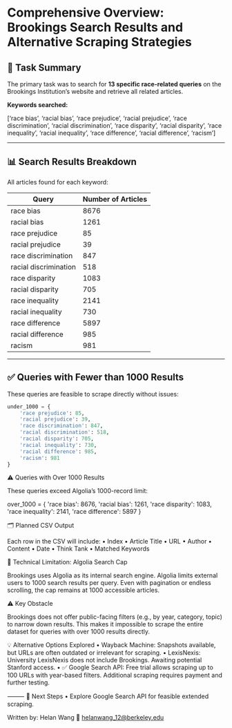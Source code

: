 # Comprehensive Overview: Brookings Search Results and Alternative Scraping Strategies

## 📄 Task Summary
The primary task was to search for **13 specific race-related queries** on the Brookings Institution’s website and retrieve all related articles.

**Keywords searched:**

[‘race bias’, ‘racial bias’, ‘race prejudice’, ‘racial prejudice’, ‘race discrimination’,
‘racial discrimination’, ‘race disparity’, ‘racial disparity’, ‘race inequality’, ‘racial inequality’,
‘race difference’, ‘racial difference’, ‘racism’]

---

## 📊 Search Results Breakdown
All articles found for each keyword:

| Query               | Number of Articles |
|----------------------|--------------------|
| race bias            | 8676               |
| racial bias          | 1261               |
| race prejudice       | 85                 |
| racial prejudice     | 39                 |
| race discrimination  | 847                |
| racial discrimination| 518                |
| race disparity       | 1083               |
| racial disparity     | 705                |
| race inequality      | 2141               |
| racial inequality    | 730                |
| race difference      | 5897               |
| racial difference    | 985                |
| racism               | 981                |

---

## ✅ Queries with Fewer than 1000 Results
These queries are feasible to scrape directly without issues:

```python
under_1000 = {
    'race prejudice': 85,
    'racial prejudice': 39,
    'race discrimination': 847,
    'racial discrimination': 518,
    'racial disparity': 705,
    'racial inequality': 730,
    'racial difference': 985,
    'racism': 981
}

```
⚠️ Queries with Over 1000 Results

These queries exceed Algolia’s 1000-record limit:

over_1000 = {
    'race bias': 8676,
    'racial bias': 1261,
    'race disparity': 1083,
    'race inequality': 2141,
    'race difference': 5897
}

🗂 Planned CSV Output

Each row in the CSV will include:
	•	Index
	•	Article Title
	•	URL
	•	Author
	•	Content
	•	Date
	•	Think Tank
	•	Matched Keywords

🛑 Technical Limitation: Algolia Search Cap

Brookings uses Algolia as its internal search engine. Algolia limits external users to 1000 search results per query. Even with pagination or endless scrolling, the cap remains at 1000 accessible articles.

⚠️ Key Obstacle

Brookings does not offer public-facing filters (e.g., by year, category, topic) to narrow down results.
This makes it impossible to scrape the entire dataset for queries with over 1000 results directly.

💡 Alternative Options Explored
	•	Wayback Machine:
Snapshots available, but URLs are often outdated or irrelevant for scraping.
	•	LexisNexis:
University LexisNexis does not include Brookings. Awaiting potential Stanford access.
	•	✅ Google Search API:
Free trial allows scraping up to 100 URLs with year-based filters. Additional scraping requires payment and further testing.

⸻
🚀 Next Steps
	•	Explore Google Search API for feasible extended scraping.

Written by:
Helan Wang
📧 helanwang_12@berkeley.edu